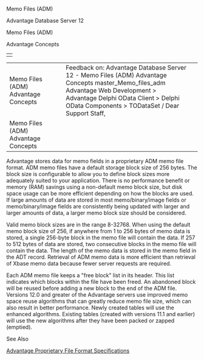 Memo Files (ADM)




Advantage Database Server 12  

Memo Files (ADM)

Advantage Concepts

|  |
| --- |
|  |

|  |  |  |  |  |
| --- | --- | --- | --- | --- |
| Memo Files (ADM)  Advantage Concepts |  |  | Feedback on: Advantage Database Server 12 - Memo Files (ADM) Advantage Concepts master\_Memo\_files\_adm Advantage Web Development > Advantage Delphi OData Client > Delphi OData Components > TODataSet / Dear Support Staff, |  |
| Memo Files (ADM)  Advantage Concepts |  |  |  |  |

Advantage stores data for memo fields in a proprietary ADM memo file format. ADM memo files have a default storage block size of 256 bytes. The block size is configurable to allow you to define block sizes more adequately suited to your application. There is no performance benefit or memory (RAM) savings using a non-default memo block size, but disk space usage can be more efficient depending on how the blocks are used. If large amounts of data are stored in most memo/binary/image fields or memo/binary/image fields are consistently being updated with larger and larger amounts of data, a larger memo block size should be considered.

Valid memo block sizes are in the range 8-32768. When using the default memo block size of 256, if anywhere from 1 to 256 bytes of memo data is stored, a single 256-byte block in the memo file will contain the data. If 257 to 512 bytes of data are stored, two consecutive blocks in the memo file will contain the data. The length of the memo data is stored in the memo field in the ADT record. Retrieval of ADM memo data is more efficient than retrieval of Xbase memo data because fewer server requests are required.

Each ADM memo file keeps a "free block" list in its header. This list indicates which blocks within the file have been freed. An abandoned block will be reused before adding a new block to the end of the ADM file. Versions 12.0 and greater of the Advantage servers use improved memo space reuse algorithms that can greatly reduce memo file size, which can also result in better performance. Newly created tables will use the enhanced algorithms. Existing tables (created with versions 11.1 and earlier) will use the new algorithms after they have been packed or zapped (emptied).

See Also

[Advantage Proprietary File Format Specifications](master_advantage_proprietary_file_format_specifications.htm)
